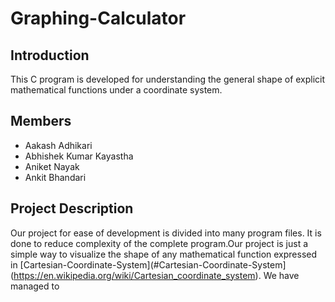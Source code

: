 # Graphing-Calculator
## Introduction
This C program is developed for understanding the general shape of explicit mathematical functions under a coordinate system.
## Members
* Aakash Adhikari
* Abhishek Kumar Kayastha
* Aniket Nayak
* Ankit Bhandari
## Project Description
Our project for ease of development is divided into many program files. It is done to reduce complexity of the complete program.Our project is just a simple
way to visualize the shape of any mathematical function expressed in [Cartesian-Coordinate-System](#Cartesian-Coordinate-System](https://en.wikipedia.org/wiki/Cartesian_coordinate_system). We have managed to 
